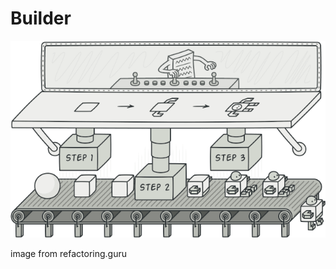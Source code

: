 # Builder

![Builder_image](https://github.com/farzadafi/Design_Pattern/blob/master/image/Builder.png)

image from refactoring.guru
